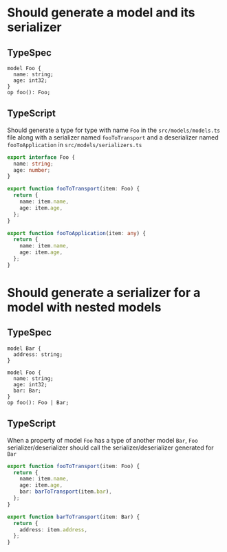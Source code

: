 # Should generate a model and its serializer

## TypeSpec

```tsp
model Foo {
  name: string;
  age: int32;
}
op foo(): Foo;
```

## TypeScript

Should generate a type for type with name `Foo` in the `src/models/models.ts` file along with a serializer named `fooToTransport` and a deserializer named `fooToApplication` in `src/models/serializers.ts`

```ts src/models/models.ts interface Foo
export interface Foo {
  name: string;
  age: number;
}
```

```ts src/models/serializers.ts function fooToTransport
export function fooToTransport(item: Foo) {
  return {
    name: item.name,
    age: item.age,
  };
}
```

```ts src/models/serializers.ts function fooToApplication
export function fooToApplication(item: any) {
  return {
    name: item.name,
    age: item.age,
  };
}
```

# Should generate a serializer for a model with nested models

## TypeSpec

```tsp
model Bar {
  address: string;
}

model Foo {
  name: string;
  age: int32;
  bar: Bar;
}
op foo(): Foo | Bar;
```

## TypeScript

When a property of model `Foo` has a type of another model `Bar`, `Foo` serializer/deserializer should call the serializer/deserializer generated for `Bar`

```ts src/models/serializers.ts function fooToTransport
export function fooToTransport(item: Foo) {
  return {
    name: item.name,
    age: item.age,
    bar: barToTransport(item.bar),
  };
}
```

```ts src/models/serializers.ts function barToTransport
export function barToTransport(item: Bar) {
  return {
    address: item.address,
  };
}
```
